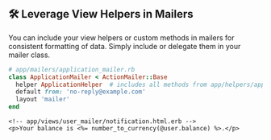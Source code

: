 ## 🛠️ Leverage View Helpers in Mailers

You can include your view helpers or custom methods in mailers for consistent formatting of data. Simply include or delegate them in your mailer class.

```ruby
# app/mailers/application_mailer.rb
class ApplicationMailer < ActionMailer::Base
  helper ApplicationHelper  # includes all methods from app/helpers/application_helper.rb
  default from: 'no-reply@example.com'
  layout 'mailer'
end
```

```erb
<!-- app/views/user_mailer/notification.html.erb -->
<p>Your balance is <%= number_to_currency(@user.balance) %>.</p>
```